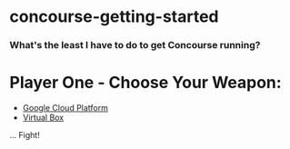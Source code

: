 # concourse-getting-started
### What's the least I have to do to get Concourse running?

# Player One - Choose Your Weapon:

* [Google Cloud Platform](gcp/README.md)
* [Virtual Box](vbox/README.md)

... Fight!